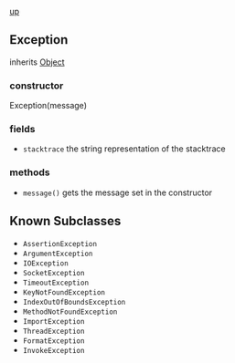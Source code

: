 [up](index.md)

## Exception
inherits [Object](object.md)

### constructor
Exception(message)

### fields
- `stacktrace` the string representation of the stacktrace

### methods
- `message()` gets the message set in the constructor

## Known Subclasses
 - `AssertionException`
 - `ArgumentException`
 - `IOException`
 - `SocketException`
 - `TimeoutException`
 - `KeyNotFoundException`
 - `IndexOutOfBoundsException`
 - `MethodNotFoundException`
 - `ImportException`
 - `ThreadException`
 - `FormatException`
 - `InvokeException`